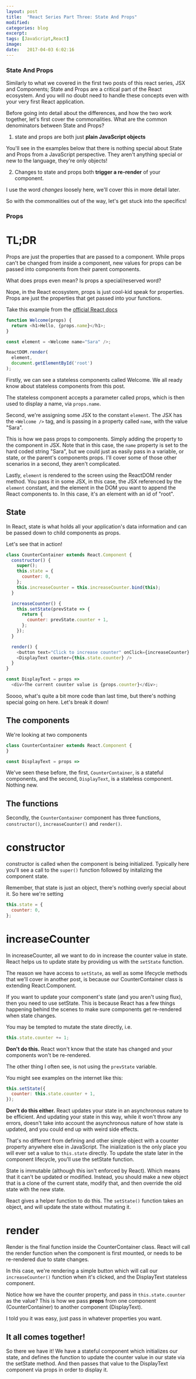 ```yaml
---
layout: post
title:  "React Series Part Three: State And Props"
modified:
categories: blog
excerpt:
tags: [JavaScript,React]
image:
date:   2017-04-03 6:02:16
---
```

### State And Props

Similarly to what we covered in the first two posts of this react series, JSX and Components; State and Props are a critical part of the React ecosystem. And you will no doubt need to handle these concepts even with your very first React application.

Before going into detail about the differences, and how the two work together, let's first cover the commonalities. What are the common denominators between State and Props?

1. state and props are both just **plain JavaScript objects**

You'll see in the examples below that there is nothing special about State and Props from a JavaScript perspective. They aren't anything special or new to the language, they're only objects!

2. Changes to state and props both **trigger a re-render** of your component.

I use the word *changes* loosely here, we'll cover this in more detail later.

So with the commonalities out of the way, let's get stuck into the specifics!

### Props

# TL;DR

Props are just the properties that are passed to a component. While props can't be changed from inside a component, new values for props can be passed into components from their parent components.


What does props even mean? Is props a special/reserved word?

Nope, in the React ecosystem, props is just cool-kid speak for properties. Props are just the properties that get passed into your functions.

Take this example from the [official React docs](https://facebook.github.io/react/docs/components-and-props.html#rendering-a-component)

```javascript
function Welcome(props) {
  return <h1>Hello, {props.name}</h1>;
}

const element = <Welcome name="Sara" />;

ReactDOM.render(
  element,
  document.getElementById('root')
);
```

Firstly, we can see a stateless components called Welcome. We all ready know about stateless components from this post.

The stateless component accepts a parameter called props, which is then used to display a name, via `props.name`.

Second, we're assigning some JSX to the constant `element`. The JSX has the `<Welcome />` tag, and is passing in a property called `name`, with the value "Sara".

This is how we pass props to components. Simply adding the property to the component in JSX. Note that in this case, the `name` property is set to the hard coded string "Sara", but we could just as easily pass in a variable, or state, or the parent's components props. I'll cover some of those other scenarios in a second, they aren't complicated.

Lastly, `element` is rendered to the screen using the ReactDOM render method. You pass it in some JSX, in this case, the JSX referenced by the `element` constant, and the element in the DOM you want to append the React components to. In this case, it's an element with an id of "root".


## State

In React, state is what holds all your application's data information and can be passed down to child components as props.

Let's see that in action!

```javascript
class CounterContainer extends React.Component {
  constructor() {
    super();
    this.state = {
      counter: 0,
    };
    this.increaseCounter = this.increaseCounter.bind(this);
  }

  increaseCounter() {
    this.setState(prevState => {
      return {
        counter: prevState.counter + 1,
      };
    });
  }

  render() {
    <button text="Click to increase counter" onClick={increaseCounter} />
    <DisplayText counter={this.state.counter} />
  }
}

const DisplayText = props =>
  <div>The current counter value is {props.counter}</div>;
```

Soooo, what's quite a bit more code than last time, but there's nothing special going on here. Let's break it down!

## The components

We're looking at two components

```javascript
class CounterContainer extends React.Component {
}

const DisplayText = props =>
```

We've seen these before, the first, `CounterContainer`, is a stateful components, and the second, `DisplayText`, is a stateless component. Nothing new.


## The functions

Secondly, the `CounterContainer` component has three functions, `constructor()`, `increaseCounter()` and `render()`.

# constructor

constructor is called when the component is being initialized. Typically here you'll see a call to the `super()` function followed by initalizing the component state.

Remember, that state is just an object, there's nothing overly special about it. So here we're setting

```javascript
this.state = {
  counter: 0,
};
```

# increaseCounter

In increaseCounter, all we want to do in increase the counter value in state.
React helps us to update state by providing us with the `setState` function.

The reason we have access to `setState`, as well as some lifecycle methods that we'll cover in another post, is because our CounterContainer class is extending React.Component.

If you want to update your component's state (and you aren't using flux), then you need to use setState. This is because React has a few things happening behind the scenes to make sure components get re-rendered when state changes.

You may be tempted to mutate the state directly, i.e.

```javascript
this.state.counter += 1;
```

**Don't do this.** React won't know that the state has changed and your components won't be re-rendered.

The other thing I often see, is not using the `prevState` variable.

You might see examples on the internet like this:

```javascript
this.setState({
  counter: this.state.counter + 1,
});
```

**Don't do this either.** React updates your state in an asynchronous nature to be efficient. And updating your state in this way, while it won't throw any errors, doesn't take into account the asynchronous nature of how state is updated, and you could end up with weird side effects.

That's no different from defining and other simple object with a counter property anywhere else in JavaScript. The inialization is the only place you will ever set a value to `this.state` directly. To update the state later in the component lifecycle, you'll use the setState function.

State is immutable (although this isn't enforced by React). Which means that it can't be updated or modified. Instead, you should make a new object that is a clone of the current state, modify that, and then override the old state with the new state.

React gives a helper function to do this. The `setState()` function takes an object, and will update the state without mutating it.

# render

Render is the final function inside the CounterContainer class. React will call the render function when the component is first mounted, or needs to be re-rendered due to state changes.

In this case, we're rendering a simple button which will call our `increaseCounter()` function when it's clicked, and the DisplayText stateless component.

Notice how we have the counter property, and pass in `this.state.counter` as the value? This is how we pass **props** from one component (CounterContainer) to another component (DisplayText).

I told you it was easy, just pass in whatever properties you want.


## It all comes together!

So there we have it! We have a stateful component which initializes our state, and defines the function to update the counter value in our state via the setState method. And then passes that value to the DisplayText component via props in order to display it.